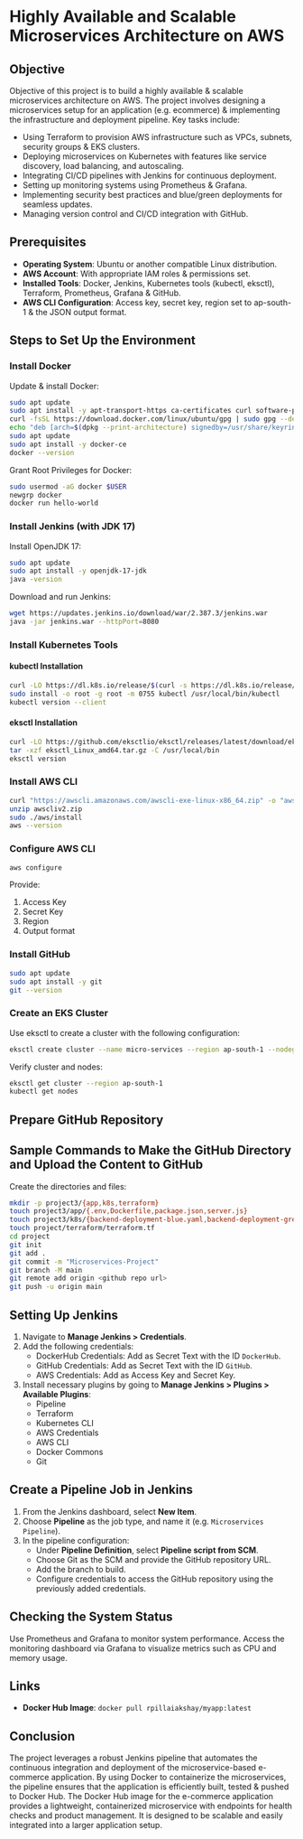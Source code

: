 
# Highly Available and Scalable Microservices Architecture on AWS

## Objective
Objective of this project is to build a highly available & scalable microservices architecture on AWS. The project involves designing a microservices setup for an application (e.g. ecommerce) & implementing the infrastructure and deployment pipeline. Key tasks include:
- Using Terraform to provision AWS infrastructure such as VPCs, subnets, security groups & EKS clusters.
- Deploying microservices on Kubernetes with features like service discovery, load balancing, and autoscaling.
- Integrating CI/CD pipelines with Jenkins for continuous deployment.
- Setting up monitoring systems using Prometheus & Grafana.
- Implementing security best practices and blue/green deployments for seamless updates.
- Managing version control and CI/CD integration with GitHub.

## Prerequisites
- **Operating System**: Ubuntu or another compatible Linux distribution.
- **AWS Account**: With appropriate IAM roles & permissions set.
- **Installed Tools**: Docker, Jenkins, Kubernetes tools (kubectl, eksctl), Terraform, Prometheus, Grafana & GitHub.
- **AWS CLI Configuration**: Access key, secret key, region set to ap-south-1 & the JSON output format.

## Steps to Set Up the Environment

### Install Docker
Update & install Docker:

```bash
sudo apt update
sudo apt install -y apt-transport-https ca-certificates curl software-properties-common
curl -fsSL https://download.docker.com/linux/ubuntu/gpg | sudo gpg --dearmor -o /usr/share/keyrings/docker-archive-keyring.gpg
echo "deb [arch=$(dpkg --print-architecture) signedby=/usr/share/keyrings/docker-archive-keyring.gpg] https://download.docker.com/linux/ubuntu $(lsb_release -cs) stable" | sudo tee /etc/apt/sources.list.d/docker.list > /dev/null
sudo apt update
sudo apt install -y docker-ce
docker --version
```

Grant Root Privileges for Docker:
```bash
sudo usermod -aG docker $USER
newgrp docker
docker run hello-world
```

### Install Jenkins (with JDK 17)
Install OpenJDK 17:
```bash
sudo apt update
sudo apt install -y openjdk-17-jdk
java -version
```

Download and run Jenkins:
```bash
wget https://updates.jenkins.io/download/war/2.387.3/jenkins.war
java -jar jenkins.war --httpPort=8080
```

### Install Kubernetes Tools

#### kubectl Installation
```bash
curl -LO https://dl.k8s.io/release/$(curl -s https://dl.k8s.io/release/stable.txt)/bin/linux/amd64/kubectl
sudo install -o root -g root -m 0755 kubectl /usr/local/bin/kubectl
kubectl version --client
```

#### eksctl Installation
```bash
curl -LO https://github.com/eksctlio/eksctl/releases/latest/download/eksctl_Linux_amd64.tar.gz
tar -xzf eksctl_Linux_amd64.tar.gz -C /usr/local/bin
eksctl version
```

### Install AWS CLI
```bash
curl "https://awscli.amazonaws.com/awscli-exe-linux-x86_64.zip" -o "awscliv2.zip"
unzip awscliv2.zip
sudo ./aws/install
aws --version
```

### Configure AWS CLI
```bash
aws configure
```

Provide:
1. Access Key
2. Secret Key
3. Region
4. Output format

### Install GitHub
```bash
sudo apt update
sudo apt install -y git
git --version
```

### Create an EKS Cluster
Use eksctl to create a cluster with the following configuration:
```bash
eksctl create cluster --name micro-services --region ap-south-1 --nodegroup-name eks-nodes --nodes 3 --nodes-min 1 --nodes-max 4 --managed
```

Verify cluster and nodes:
```bash
eksctl get cluster --region ap-south-1
kubectl get nodes
```

## Prepare GitHub Repository

## Sample Commands to Make the GitHub Directory and Upload the Content to GitHub

Create the directories and files:
```bash
mkdir -p project3/{app,k8s,terraform}
touch project3/app/{.env,Dockerfile,package.json,server.js}
touch project3/k8s/{backend-deployment-blue.yaml,backend-deployment-green.yaml,backend-service.yaml,hpa.yaml,ingress.yaml}
touch project/terraform/terraform.tf
cd project
git init
git add .
git commit -m "Microservices-Project"
git branch -M main
git remote add origin <github repo url>
git push -u origin main
```

## Setting Up Jenkins

1. Navigate to **Manage Jenkins > Credentials**.
2. Add the following credentials:
   - DockerHub Credentials: Add as Secret Text with the ID `DockerHub`.
   - GitHub Credentials: Add as Secret Text with the ID `GitHub`.
   - AWS Credentials: Add as Access Key and Secret Key.
3. Install necessary plugins by going to **Manage Jenkins > Plugins > Available Plugins**:
   - Pipeline
   - Terraform
   - Kubernetes CLI
   - AWS Credentials
   - AWS CLI
   - Docker Commons
   - Git

## Create a Pipeline Job in Jenkins

1. From the Jenkins dashboard, select **New Item**.
2. Choose **Pipeline** as the job type, and name it (e.g. `Microservices Pipeline`).
3. In the pipeline configuration:
   - Under **Pipeline Definition**, select **Pipeline script from SCM**.
   - Choose Git as the SCM and provide the GitHub repository URL.
   - Add the branch to build.
   - Configure credentials to access the GitHub repository using the previously added credentials.
     

## Checking the System Status
Use Prometheus and Grafana to monitor system performance. Access the monitoring dashboard via Grafana to visualize metrics such as CPU and memory usage.

## Links
- **Docker Hub Image**: `docker pull rpillaiakshay/myapp:latest`

## Conclusion
The project leverages a robust Jenkins pipeline that automates the continuous integration and deployment of the microservice-based e-commerce application. By using Docker to containerize the microservices, the pipeline ensures that the application is efficiently built, tested & pushed to Docker Hub. The Docker Hub image for the e-commerce application provides a lightweight, containerized microservice with endpoints for health checks and product management. It is designed to be scalable and easily integrated into a larger application setup.
